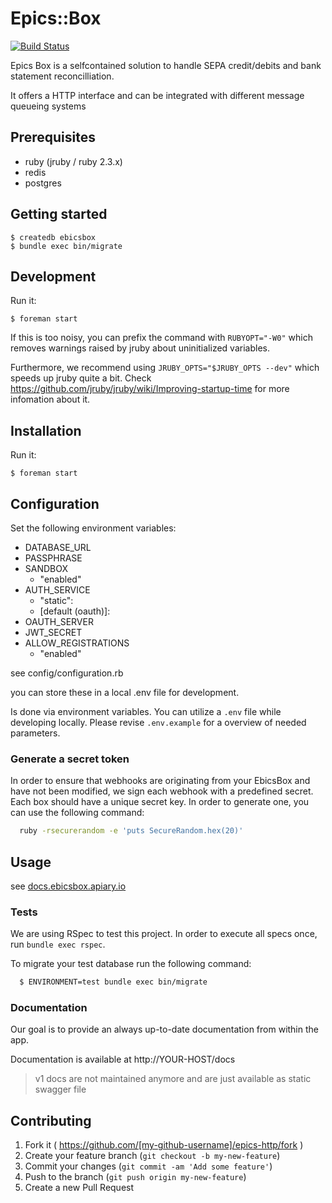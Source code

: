 # Epics::Box

[![Build Status](https://travis-ci.com/railslove/ebicsbox.svg?token=EhFJyZWe1sxdBDmF2bzC&branch=fix-gready-route)](https://travis-ci.com/railslove/ebicsbox)

Epics Box is a selfcontained solution to handle SEPA credit/debits and bank statement
reconcilliation.

It offers a HTTP interface and can be integrated with different message queueing systems

## Prerequisites

* ruby (jruby / ruby 2.3.x)
* redis
* postgres

## Getting started

    $ createdb ebicsbox
    $ bundle exec bin/migrate

## Development

Run it:

    $ foreman start

If this is too noisy, you can prefix the command with ```RUBYOPT="-W0"``` which removes warnings
raised by jruby  about uninitialized variables.

Furthermore, we recommend using ```JRUBY_OPTS="$JRUBY_OPTS --dev"``` which speeds up jruby quite a
bit. Check https://github.com/jruby/jruby/wiki/Improving-startup-time for more infomation about it.

## Installation

Run it:

    $ foreman start

## Configuration

Set the following environment variables:

* DATABASE_URL
* PASSPHRASE
* SANDBOX
  - "enabled"
* AUTH_SERVICE
  - "static":
  - [default (oauth)]:
* OAUTH_SERVER
* JWT_SECRET
* ALLOW_REGISTRATIONS
  - "enabled"

see config/configuration.rb

you can store these in a local .env file for development.

Is done via environment variables. You can utilize a `.env` file while
developing locally. Please revise `.env.example` for a overview
of needed parameters.

### Generate a secret token

In order to ensure that webhooks are originating from your EbicsBox and have not been modified, we
sign each webhook with a predefined secret. Each box should have a unique secret key. In order to
generate one, you can use the following command:

```bash
  ruby -rsecurerandom -e 'puts SecureRandom.hex(20)'
```

## Usage

see [docs.ebicsbox.apiary.io](http://docs.ebicsbox.apiary.io)

### Tests

We are using RSpec to test this project. In order to execute all specs once, run ```bundle exec rspec```.

To migrate your test database run the following command:

```bash
  $ ENVIRONMENT=test bundle exec bin/migrate
```

### Documentation

Our goal is to provide an always up-to-date documentation from within the app.

Documentation is available at http://YOUR-HOST/docs

> v1 docs are not maintained anymore and are just available as static swagger file

## Contributing

1. Fork it ( https://github.com/[my-github-username]/epics-http/fork )
2. Create your feature branch (`git checkout -b my-new-feature`)
3. Commit your changes (`git commit -am 'Add some feature'`)
4. Push to the branch (`git push origin my-new-feature`)
5. Create a new Pull Request
